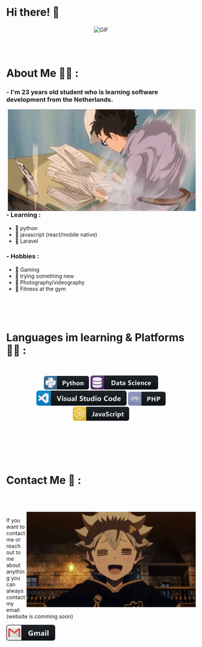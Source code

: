 # Hi there! 👋

<div align="center">
<img hight="300" width="700" alt="GIF" align="center" src="assets/ezgif.com-gif-maker(1).gif">
</div>

</br>
</br>
</br>


# About Me 🙋‍♂️ :

### - I'm 23 years old student who is learning software development from the Netherlands.

<img hight="400" width="500" alt="GIF" align="right" src="assets/studying-windy.gif">

### - Learning :
- 🍜 python
- 🍜 javascript (react/mobile native)
- 🍜 Laravel

### - Hobbies : 
- 🍜 Gaming 
- 🍜 trying something new
- 🍜 Photography/videography
- 🍜 Fitness at the gym

</br>
</br>
</br>



# Languages im learning & Platforms  👨‍💻 :
</br>

<p align="center">

<!-- For more icons please follow  https://github.com/MikeCodesDotNET/ColoredBadges (this is more for myself) -->
<img src="assets/icons/python.png" alt="python" width="120" hight="50">
<img src="assets/icons/datascience.png" alt="datascience" width="180" hight="50">
<img src="assets/icons/visualstudio_code.png" alt="visualstudio_code" width="240" hight="50">
 <img src="assets/php.png" alt="pc" width="100" hight="50">
</br>
<img src="assets/js.png" alt="javascript" width="150" hight="50">
</p>
</br>
</br>
</br>
</br>
</br>



# Contact Me  📝 :
</br>

<p>
 </br>


<img hight="320" width="450" align="right" alt="GIF" src="assets/asta.gif">

If you want to contact me or reach out to me about anything you can always contact my email (website is comming soon)

<a href="mailto:jahny888@gmail.com">
 <img align="left" alt="Gmail" width="130" hight="100" src="assets/icons/gmail.png" />
</a>
</a>
 </p>
 

</br>
</br>
</br>
</br>
</br>
</br>
</br>
